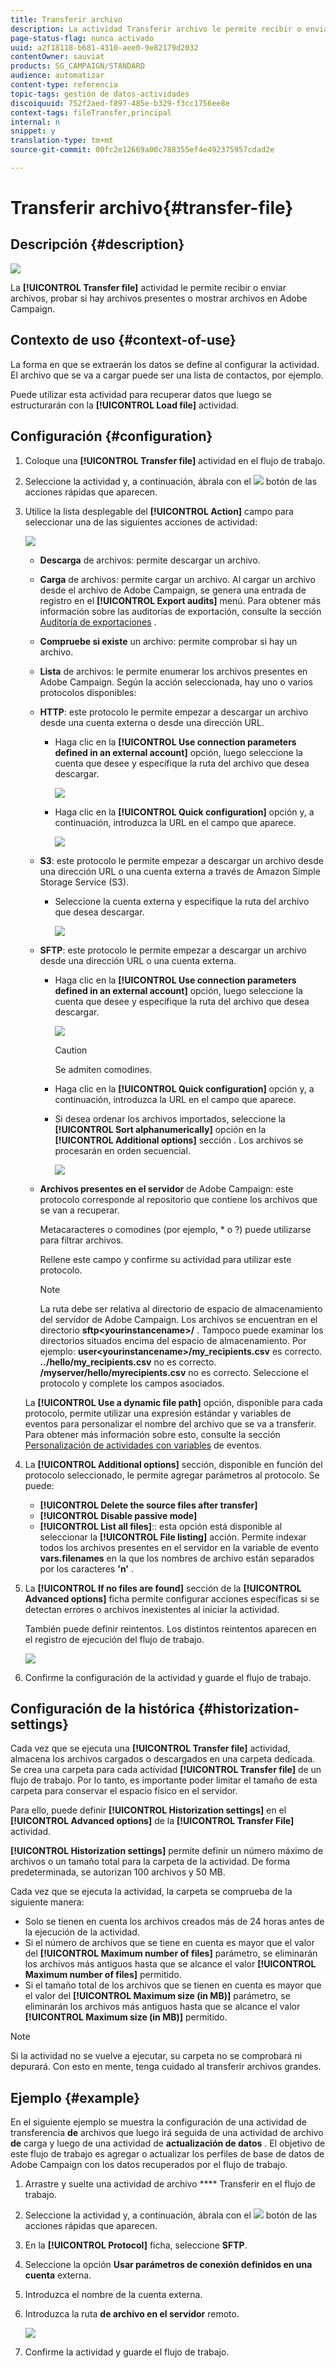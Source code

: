 ```yaml
---
title: Transferir archivo
description: La actividad Transferir archivo le permite recibir o enviar archivos, probar si hay archivos presentes o enumerar archivos en Adobe Campaign.
page-status-flag: nunca activado
uuid: a2f18118-b681-4310-aee0-9e82179d2032
contentOwner: sauviat
products: SG_CAMPAIGN/STANDARD
audience: automatizar
content-type: referencia
topic-tags: gestión de datos-actividades
discoiquuid: 752f2aed-f897-485e-b329-f3cc1756ee8e
context-tags: fileTransfer,principal
internal: n
snippet: y
translation-type: tm+mt
source-git-commit: 00fc2e12669a00c788355ef4e492375957cdad2e

---
```



# Transferir archivo{#transfer-file}

## Descripción {#description}

![](assets/file_transfer.png)

La **[!UICONTROL Transfer file]** actividad le permite recibir o enviar archivos, probar si hay archivos presentes o mostrar archivos en Adobe Campaign.

## Contexto de uso {#context-of-use}

La forma en que se extraerán los datos se define al configurar la actividad. El archivo que se va a cargar puede ser una lista de contactos, por ejemplo.

Puede utilizar esta actividad para recuperar datos que luego se estructurarán con la **[!UICONTROL Load file]** actividad.

## Configuración {#configuration}

1. Coloque una **[!UICONTROL Transfer file]** actividad en el flujo de trabajo.
1. Seleccione la actividad y, a continuación, ábrala con el ![](assets/edit_darkgrey-24px.png) botón de las acciones rápidas que aparecen.
1. Utilice la lista desplegable del **[!UICONTROL Action]** campo para seleccionar una de las siguientes acciones de actividad:

   ![](assets/wkf_file_transfer_01.png)

   * **Descarga** de archivos: permite descargar un archivo.
   * **Carga** de archivos: permite cargar un archivo. Al cargar un archivo desde el archivo de Adobe Campaign, se genera una entrada de registro en el **[!UICONTROL Export audits]** menú. Para obtener más información sobre las auditorías de exportación, consulte la sección [Auditoría de exportaciones](../../administration/using/auditing-export-logs.md) .
   * **Compruebe si existe** un archivo: permite comprobar si hay un archivo.
   * **Lista** de archivos: le permite enumerar los archivos presentes en Adobe Campaign.
   Según la acción seleccionada, hay uno o varios protocolos disponibles:

   * **HTTP**: este protocolo le permite empezar a descargar un archivo desde una cuenta externa o desde una dirección URL.

      * Haga clic en la **[!UICONTROL Use connection parameters defined in an external account]** opción, luego seleccione la cuenta que desee y especifique la ruta del archivo que desea descargar.

         ![](assets/wkf_file_transfer_03.png)

      * Haga clic en la **[!UICONTROL Quick configuration]** opción y, a continuación, introduzca la URL en el campo que aparece.

         ![](assets/wkf_file_transfer_04.png)
   * **S3**: este protocolo le permite empezar a descargar un archivo desde una dirección URL o una cuenta externa a través de Amazon Simple Storage Service (S3).

      * Seleccione la cuenta externa y especifique la ruta del archivo que desea descargar.

         ![](assets/wkf_file_transfer_08.png)
   * **SFTP**: este protocolo le permite empezar a descargar un archivo desde una dirección URL o una cuenta externa.

      * Haga clic en la **[!UICONTROL Use connection parameters defined in an external account]** opción, luego seleccione la cuenta que desee y especifique la ruta del archivo que desea descargar.

         ![](assets/wkf_file_transfer_07.png)

         >[!CAUTION]
         >
         >Se admiten comodines.

      * Haga clic en la **[!UICONTROL Quick configuration]** opción y, a continuación, introduzca la URL en el campo que aparece.
      * Si desea ordenar los archivos importados, seleccione la **[!UICONTROL Sort alphanumerically]** opción en la **[!UICONTROL Additional options]** sección . Los archivos se procesarán en orden secuencial.

         ![](assets/wkf_file_transfer_sort.png)
   * **Archivos presentes en el servidor** de Adobe Campaign: este protocolo corresponde al repositorio que contiene los archivos que se van a recuperar.

      Metacaracteres o comodines (por ejemplo, * o ?) puede utilizarse para filtrar archivos.

      Rellene este campo y confirme su actividad para utilizar este protocolo.

      >[!NOTE]
      >
      >La ruta debe ser relativa al directorio de espacio de almacenamiento del servidor de Adobe Campaign. Los archivos se encuentran en el directorio **sftp&lt;yourinstancename&gt;/** . Tampoco puede examinar los directorios situados encima del espacio de almacenamiento.  Por ejemplo: **user&lt;yourinstancename&gt;/my_recipients.csv** es correcto. **../hello/my_recipients.csv** no es correcto. **/myserver/hello/myrecipients.csv** no es correcto.
   Seleccione el protocolo y complete los campos asociados.

   La **[!UICONTROL Use a dynamic file path]** opción, disponible para cada protocolo, permite utilizar una expresión estándar y variables de eventos para personalizar el nombre del archivo que se va a transferir. Para obtener más información sobre esto, consulte la sección [Personalización de actividades con variables](../../automating/using/calling-a-workflow-with-external-parameters.md#customizing-activities-with-events-variables) de eventos.

1. La **[!UICONTROL Additional options]** sección, disponible en función del protocolo seleccionado, le permite agregar parámetros al protocolo. Se puede:

   * **[!UICONTROL Delete the source files after transfer]**
   * **[!UICONTROL Disable passive mode]**
   * **[!UICONTROL List all files]**:: esta opción está disponible al seleccionar la **[!UICONTROL File listing]** acción. Permite indexar todos los archivos presentes en el servidor en la variable de evento **vars.filenames** en la que los nombres de archivo están separados por los caracteres **'n'** .

1. La **[!UICONTROL If no files are found]** sección de la **[!UICONTROL Advanced options]** ficha permite configurar acciones específicas si se detectan errores o archivos inexistentes al iniciar la actividad.

   También puede definir reintentos. Los distintos reintentos aparecen en el registro de ejecución del flujo de trabajo.

   ![](assets/wkf_file_transfer_09.png)

1. Confirme la configuración de la actividad y guarde el flujo de trabajo.

## Configuración de la histórica {#historization-settings}

Cada vez que se ejecuta una **[!UICONTROL Transfer file]** actividad, almacena los archivos cargados o descargados en una carpeta dedicada. Se crea una carpeta para cada actividad **[!UICONTROL Transfer file]** de un flujo de trabajo. Por lo tanto, es importante poder limitar el tamaño de esta carpeta para conservar el espacio físico en el servidor.

Para ello, puede definir **[!UICONTROL Historization settings]** en el **[!UICONTROL Advanced options]** de la **[!UICONTROL Transfer File]** actividad.

**[!UICONTROL Historization settings]** permite definir un número máximo de archivos o un tamaño total para la carpeta de la actividad. De forma predeterminada, se autorizan 100 archivos y 50 MB.

Cada vez que se ejecuta la actividad, la carpeta se comprueba de la siguiente manera:

* Solo se tienen en cuenta los archivos creados más de 24 horas antes de la ejecución de la actividad.
* Si el número de archivos que se tiene en cuenta es mayor que el valor del **[!UICONTROL Maximum number of files]** parámetro, se eliminarán los archivos más antiguos hasta que se alcance el valor **[!UICONTROL Maximum number of files]** permitido.
* Si el tamaño total de los archivos que se tienen en cuenta es mayor que el valor del **[!UICONTROL Maximum size (in MB)]** parámetro, se eliminarán los archivos más antiguos hasta que se alcance el valor **[!UICONTROL Maximum size (in MB)]** permitido.

>[!NOTE]
Si la actividad no se vuelve a ejecutar, su carpeta no se comprobará ni depurará. Con esto en mente, tenga cuidado al transferir archivos grandes.

## Ejemplo {#example}

En el siguiente ejemplo se muestra la configuración de una actividad de transferencia **de** archivos que luego irá seguida de una actividad de archivo **de** carga y luego de una actividad de **actualización de datos** . El objetivo de este flujo de trabajo es agregar o actualizar los perfiles de base de datos de Adobe Campaign con los datos recuperados por el flujo de trabajo.

1. Arrastre y suelte una actividad de archivo **** Transferir en el flujo de trabajo.
1. Seleccione la actividad y, a continuación, ábrala con el ![](assets/edit_darkgrey-24px.png) botón de las acciones rápidas que aparecen.
1. En la **[!UICONTROL Protocol]** ficha, seleccione **SFTP**.
1. Seleccione la opción **Usar parámetros de conexión definidos en una cuenta** externa.
1. Introduzca el nombre de la cuenta externa.
1. Introduzca la ruta **de archivo en el servidor** remoto.

   ![](assets/wkf_file_transfer_07.png)

1. Confirme la actividad y guarde el flujo de trabajo.

